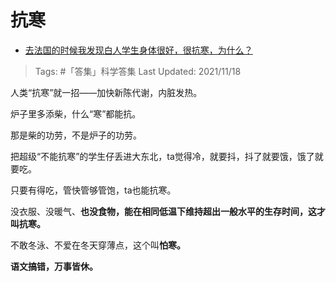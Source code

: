 # 抗寒

- [去法国的时候我发现白人学生身体很好，很抗寒，为什么？](https://www.zhihu.com/question/421924384/answer/2229312166)

>Tags: #「答集」科学答集
>Last Updated: 2021/11/18

人类“抗寒”就一招——加快新陈代谢，内脏发热。

炉子里多添柴，什么“寒”都能抗。

那是柴的功劳，不是炉子的功劳。

把超级“不能抗寒”的学生仔丢进大东北，ta觉得冷，就要抖，抖了就要饿，饿了就要吃。

只要有得吃，管快管够管饱，ta也能抗寒。

没衣服、没暖气、**也没食物，**能在相同低温下维持超出一般水平的生存时间，这才叫**抗寒。**

不敢冬泳、不爱在冬天穿薄点，这个叫**怕寒。**

**语文搞错，万事皆休。**

  
  